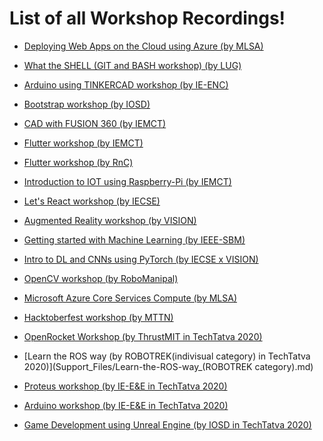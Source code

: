 # List of all Workshop Recordings!

* [Deploying Web Apps on the Cloud using Azure (by MLSA)](Support_Files/Deploying-Web-Apps-on-the-Cloud-using-Azure_(MLSA).md)

* [What the SHELL (GIT and BASH workshop) (by LUG)](Support_Files/What-the-SHELL-(GIT-and-BASH-workshop)_(LUG).md)

* [Arduino using TINKERCAD workshop (by IE-ENC)](Support_Files/Arduino-using-TINKERCAD-workshop_(IE-ENC).md)

* [Bootstrap workshop (by IOSD)](Support_Files/Bootstrap-workshop_(IOSD).md)

* [CAD with FUSION 360 (by IEMCT)](Support_Files/CAD-with-FUSION-360_(IE-MCT).md)

* [Flutter workshop (by IEMCT)](Support_Files/Flutter-workshop_(IEMCT).md)

* [Flutter workshop (by RnC)](Support_Files/Flutter-workshop_(RnC).md)

* [Introduction to IOT using Raspberry-Pi (by IEMCT)](Support_Files/Introduction-to-IOT-using-Raspberry-Pi_(IE-MCT).md)

* [Let's React workshop (by IECSE)](Support_Files/Let's-React-workshop_(IECSE).md)

* [Augmented Reality workshop (by VISION)](Support_Files/AR-workshop_(VISION).md)

* [Getting started with Machine Learning (by IEEE-SBM)](Support_Files/Getting-started-with-Machine-Learning_(IEEE-SBM).md)

* [Intro to DL and CNNs using PyTorch (by IECSE x VISION)](Support_Files/Intro-to-DL-and-CNNs-using-PyTorch_(IECSExVISION).md)

* [OpenCV workshop (by RoboManipal)](Support_Files/OpenCV-workshop_(RoboManipal).md)


* [Microsoft Azure Core Services Compute (by MLSA)](Support_Files/Microsoft-Azure-Core-Services-Compute_(MLSA).md)

* [Hacktoberfest workshop (by MTTN)](Support_Files/Hacktoberfest-workshop_(MTTN).md)

 * [OpenRocket Workshop (by ThrustMIT in TechTatva 2020)](Support_Files/OpenRocket-workshop_(ThrustMIT).md) 

 * [Learn the ROS way (by ROBOTREK(indivisual category) in TechTatva 2020)](Support_Files/Learn-the-ROS-way_(ROBOTREK category).md)

 * [Proteus workshop (by IE-E&E in TechTatva 2020)](Support_Files/Proteus-workshop_(IE-E&E).md)

 * [Arduino workshop (by IE-E&E in TechTatva 2020)](Support_Files/Arduino-workshop_(IE-E&E).md)

 * [Game Development using Unreal Engine (by IOSD in TechTatva 2020)](Support_Files/Game-Dev-using-Unreal-Engine_(IOSD).md)
